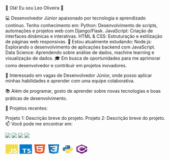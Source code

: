 👋 Olá! Eu sou Leo Oliveira 🌟

💻 Desenvolvedor Júnior apaixonado por tecnologia e aprendizado contínuo. Tenho conhecimento em:
Python: Desenvolvimento de scripts, automações e projetos web com Django/Flask.
JavaScript: Criação de interfaces dinâmicas e interativas.
HTML & CSS: Estruturação e estilização de páginas web responsivas.
🌱 Estou atualmente estudando:
Node.js: Explorando o desenvolvimento de aplicações backend com JavaScript.
Data Science: Aprendendo sobre análise de dados, machine learning e visualização de dados.
🎓 Em busca de oportunidades para me aprimorar como desenvolvedor e contribuir em projetos inovadores.

💼 Interessado em vagas de Desenvolvedor Júnior, onde posso aplicar minhas habilidades e aprender com uma equipe colaborativa.

📚 Além de programar, gosto de aprender sobre novas tecnologias e boas práticas de desenvolvimento.

🚀 Projetos recentes:

Projeto 1: Descrição breve do projeto.
Projeto 2: Descrição breve do projeto.
📫 Você pode me encontrar em:
<div> 
  <a href="https://www.instagram.com/henrique_oliveira.22/" target="_blank"><img src="https://img.shields.io/badge/-Instagram-%23E4405F?style=for-the-badge&logo=instagram&logoColor=white" target="_blank"></a>
 <a href="https://discord.gg/wagxzStdcR" target="_blank"><img src="https://img.shields.io/badge/Discord-7289DA?style=for-the-badge&logo=discord&logoColor=white" target="_blank"></a> 
  <a href = "mailto:leoo2771@gmail.com"><img src="https://img.shields.io/badge/-Gmail-%23333?style=for-the-badge&logo=gmail&logoColor=white" target="_blank"></a>
  <a href="https://www.linkedin.com/in/leonardo-oliveira-54969417b" target="_blank"><img src="https://img.shields.io/badge/-LinkedIn-%230077B5?style=for-the-badge&logo=linkedin&logoColor=white" target="_blank"></a> 
  
</div>


<div style="display: inline_block"><br>
  <img align="center" alt="Rafa-Js" height="30" width="40" src="https://raw.githubusercontent.com/devicons/devicon/master/icons/javascript/javascript-plain.svg">
  <img align="center" alt="Rafa-Ts" height="30" width="40" src="https://raw.githubusercontent.com/devicons/devicon/master/icons/typescript/typescript-plain.svg">
  <img align="center" alt="Rafa-HTML" height="30" width="40" src="https://raw.githubusercontent.com/devicons/devicon/master/icons/html5/html5-original.svg">
  <img align="center" alt="Rafa-CSS" height="30" width="40" src="https://raw.githubusercontent.com/devicons/devicon/master/icons/css3/css3-original.svg">
  <img align="center" alt="Rafa-Python" height="30" width="40" src="https://raw.githubusercontent.com/devicons/devicon/master/icons/python/python-original.svg">
  <img align="center" alt="Rafa-Csharp" height="30" width="40" src="https://raw.githubusercontent.com/devicons/devicon/master/icons/csharp/csharp-original.svg">
</div>

